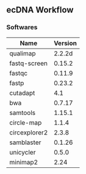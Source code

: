 ## ecDNA Workflow

### Softwares

| Name          | Version |
| ------------- | ------- |
| qualimap      | 2.2.2d  |
| fastq-screen  | 0.15.2  |
| fastqc        | 0.11.9  |
| fastp         | 0.23.2  |
| cutadapt      | 4.1     |
| bwa           | 0.7.17  |
| samtools      | 1.15.1  |
| circle-map    | 1.1.4   |
| circexplorer2 | 2.3.8   |
| samblaster    | 0.1.26  |
| unicycler     | 0.5.0   |
| minimap2      | 2.24    |
